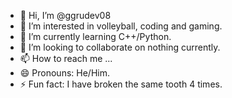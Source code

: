 - 👋 Hi, I’m @ggrudev08
- 👀 I’m interested in volleyball, coding and gaming.
- 🌱 I’m currently learning C++/Python.
- 💞️ I’m looking to collaborate on nothing currently.
- 📫 How to reach me ...
- 😄 Pronouns: He/Him.
- ⚡ Fun fact: I have broken the same tooth 4 times.

<!---
ggrudev08/ggrudev08 is a ✨ special ✨ repository because its `README.md` (this file) appears on your GitHub profile.
You can click the Preview link to take a look at your changes.
--->
